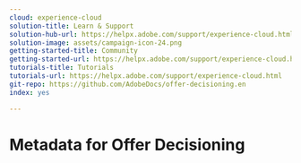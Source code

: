 ```yaml
---
cloud: experience-cloud
solution-title: Learn & Support
solution-hub-url: https://helpx.adobe.com/support/experience-cloud.html
solution-image: assets/campaign-icon-24.png
getting-started-title: Community
getting-started-url: https://helpx.adobe.com/support/experience-cloud.html
tutorials-title: Tutorials
tutorials-url: https://helpx.adobe.com/support/experience-cloud.html
git-repo: https://github.com/AdobeDocs/offer-decisioning.en
index: yes

---
```


# Metadata for Offer Decisioning
